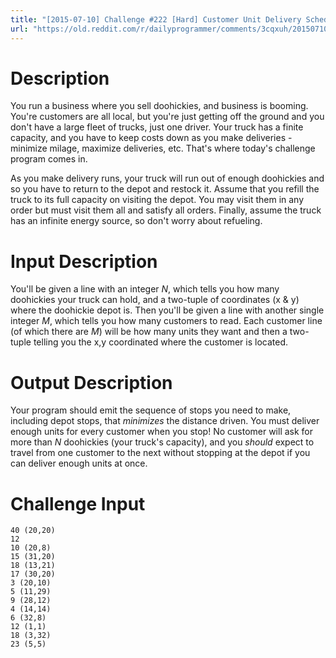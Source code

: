 ```yaml
---
title: "[2015-07-10] Challenge #222 [Hard] Customer Unit Delivery Scheduling"
url: "https://old.reddit.com/r/dailyprogrammer/comments/3cqxuh/20150710_challenge_222_hard_customer_unit/"
---
```


# Description

You run a business where you sell doohickies, and business is booming. You're customers are all local, but you're just getting off the ground and you don't have a large fleet of trucks, just one driver. Your truck has a finite capacity, and you have to keep costs down as you make deliveries - minimize milage, maximize deliveries, etc. That's where today's challenge program comes in. 

As you make delivery runs, your truck will run out of enough doohickies and so you have to return to the depot and restock it. Assume that you refill the truck to its full capacity on visiting the depot. You may visit them in any order but must visit them all and satisfy all orders. Finally, assume the truck has an infinite energy source, so don't worry about refueling.

# Input Description

You'll be given a line with an integer *N*, which tells you how many doohickies your truck can hold, and a two-tuple of coordinates (x & y) where the doohickie depot is. Then you'll be given a line with another single integer *M*, which tells you how many customers to read. Each customer line (of which there are *M*) will be how many units they want and then a two-tuple telling you the x,y coordinated where the customer is located. 

# Output Description

Your program should emit the sequence of stops you need to make, including depot stops, that *minimizes* the distance driven. You must deliver enough units for every customer when you stop! No customer will ask for more than *N* doohickies (your truck's capacity), and you *should* expect to travel from one customer to the next without stopping at the depot if you can deliver enough units at once. 

# Challenge Input

	40 (20,20)
	12
	10 (20,8)
	15 (31,20)
	18 (13,21)
	17 (30,20)
	3 (20,10)
	5 (11,29)
	9 (28,12)
	4 (14,14)
	6 (32,8)
    12 (1,1)
    18 (3,32)
    23 (5,5)
